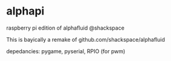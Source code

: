 # alphapi
raspberry pi edition of alphafluid @shackspace

This is bayically a remake of github.com/shackspace/alphafluid

depedancies: pygame, pyserial, RPIO (for pwm)
